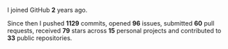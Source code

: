 I joined GitHub **2** years ago.

Since then I pushed **1129** commits, opened **96** issues, submitted **60** pull requests, received **79** stars across **15** personal projects and contributed to **33** public repositories.
